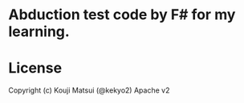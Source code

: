 # Abduction test code by F# for my learning.

# License
Copyright (c) Kouji Matsui (@kekyo2)
Apache v2
